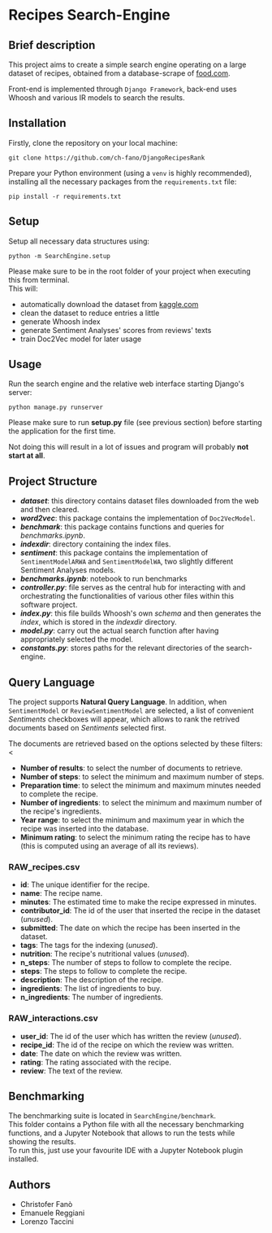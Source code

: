 # Recipes Search-Engine

## Brief description

This project aims to create a simple search engine operating on a large dataset
of recipes, obtained from a database-scrape of [food.com]().  

Front-end is implemented through `Django Framework`, back-end uses Whoosh and various IR models to search the results.

 
## Installation

Firstly, clone the repository on your local machine:  
```
git clone https://github.com/ch-fano/DjangoRecipesRank
```

Prepare your Python environment (using a `venv` is highly recommended), installing all the necessary packages from the `requirements.txt` file:
```
pip install -r requirements.txt
```  
 
## Setup
Setup all necessary data structures using:
```
python -m SearchEngine.setup
```
Please make sure to be in the root folder of your project when executing this from terminal.  
This will:
- automatically download the dataset from [kaggle.com]()
- clean the dataset to reduce entries a little
- generate Whoosh index
- generate Sentiment Analyses' scores from reviews' texts
- train Doc2Vec model for later usage
 

## Usage
Run the search engine and the relative web interface starting Django's server:
```
python manage.py runserver
```
Please make sure to run **setup.py** file (see previous section) before starting the application for the first time.  

Not doing this will result in a lot of issues and program will probably **not start at all**.

 

## Project Structure

* ***dataset***: this directory contains dataset files downloaded from the web and then cleared. 
* ***word2vec***: this package contains the implementation of ```Doc2VecModel```.
* ***benchmark***: this package contains functions and queries for *benchmarks.ipynb*. 
* ***indexdir***: directory containing the index files. 
* ***sentiment***: this package contains the implementation of ```SentimentModelARWA``` and ```SentimentModelWA```, two slightly different Sentiment Analyses models.
* ***benchmarks.ipynb***: notebook to run benchmarks
* ***controller\.py***: file serves as the central hub for interacting with and orchestrating the functionalities of various other files within this software project. 
* ***index\.py***: this file builds Whoosh's own *schema* and then generates the *index*, which is stored in the *indexdir* directory.
* ***model\.py***: carry out the actual search function after having appropriately selected the model.
* ***constants\.py***: stores paths for the relevant directories of the search-engine. 

 
## Query Language

The project supports **Natural Query Language**. In addition, when ```SentimentModel``` or ```ReviewSentimentModel``` are selected, a list of convenient *Sentiments* checkboxes will appear, which allows to rank the retrived documents based on *Sentiments* selected first. 

The documents are retrieved based on the options selected by these filters:<
* **Number of results**: to select the number of documents to retrieve.  
* **Number of steps**: to select the minimum and maximum number of steps. 
* **Preparation time**: to select the minimum and maximum minutes needed to complete the recipe.
* **Number of ingredients**: to select the minimum and maximum number of the recipe's ingredients.
* **Year range**: to select the minimum and maximum year in which the recipe was inserted into the database.
* **Minimum rating**: to select the minimum rating the recipe has to have (this is computed using an average of all its reviews).
 

### RAW_recipes.csv
- **id**: The unique identifier for the recipe.
- **name**: The recipe name.
- **minutes**: The estimated time to make the recipe expressed in minutes.
- **contributor_id**: The id of the user that inserted the recipe in the dataset (_unused_).
- **submitted**: The date on which the recipe has been inserted in the dataset.
- **tags**: The tags for the indexing (_unused_).
- **nutrition**: The recipe's nutritional values (_unused_).
- **n_steps**: The number of steps to follow to complete the recipe.
- **steps**: The steps to follow to complete the recipe.
- **description**: The description of the recipe.
- **ingredients**: The list of ingredients to buy.
- **n_ingredients**: The number of ingredients.

 
### RAW_interactions.csv
- **user_id**: The id of the user which has written the review (_unused_).
- **recipe_id**: The id of the recipe on which the review was written.
- **date**: The date on which the review was written.
- **rating**: The rating associated with the recipe.
- **review**: The text of the review.

## Benchmarking
The benchmarking suite is located in `SearchEngine/benchmark`.  
This folder contains a Python file with all the necessary benchmarking functions, and a Jupyter Notebook that allows to run the tests while showing the results.  
To run this, just use your favourite IDE with a Jupyter Notebook plugin installed.
 
## Authors
* Christofer Fanò
* Emanuele Reggiani
* Lorenzo Taccini
